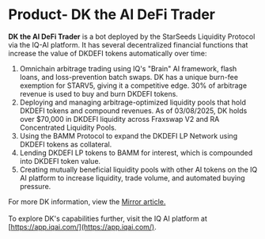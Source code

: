 # Product- DK the AI DeFi Trader

**DK the AI DeFi Trader** is a bot deployed by the StarSeeds Liquidity Protocol via the IQ-AI platform. It has several decentralized financial functions that increase the value of DKDEFI tokens automatically over time:

1. Omnichain arbitrage trading using IQ's "Brain" AI framework, flash loans, and loss-prevention batch swaps. DK has a unique burn-fee exemption for STARV5, giving it a competitive edge. 30% of arbitrage revenue is used to buy and burn DKDEFI tokens.
2. Deploying and managing arbitrage-optimized liquidity pools that hold DKDEFI tokens and compound revenues. As of 03/08/2025, DK holds over $70,000 in DKDEFI liquidity across Fraxswap V2 and RA Concentrated Liquidity Pools.
3. Using the BAMM Protocol to expand the DKDEFI LP Network using DKDEFI tokens as collateral.
4. Lending DKDEFI LP tokens to BAMM for interest, which is compounded into DKDEFI token value.
5. Creating mutually beneficial liquidity pools with other AI tokens on the IQ AI platform to increase liquidity, trade volume, and automated buying pressure.

For more DK information, view the [Mirror article.](https://mirror.xyz/starseeds-protocol.eth/aY_HN7CLDgA9oHfXbKRnSludqYrpKNn6XwqYPFjtSGE)\
\
To explore DK's capabilities further, visit the IQ AI platform at [https://app.iqai.com/](https://app.iqai.com/).
